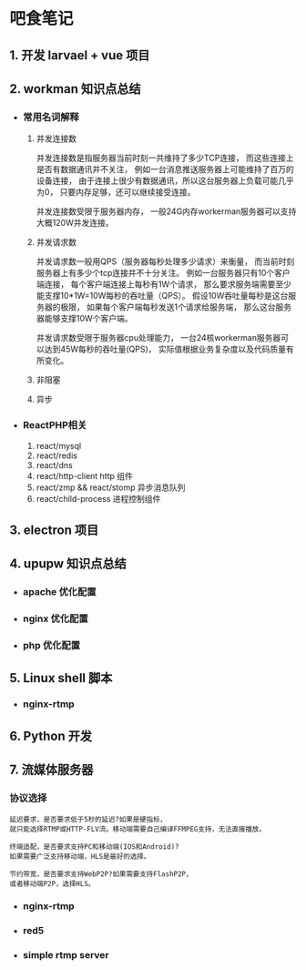 # 吧食笔记
## 1. 开发 larvael + vue 项目

## 2. workman 知识点总结

- ### 常用名词解释

    1. 并发连接数  
    
        并发连接数是指服务器当前时刻一共维持了多少TCP连接，
        而这些连接上是否有数据通讯并不关注，
        例如一台消息推送服务器上可能维持了百万的设备连接，
        由于连接上很少有数据通讯，所以这台服务器上负载可能几乎为0，
        只要内存足够，还可以继续接受连接。
        
        并发连接数受限于服务器内存，
        一般24G内存workerman服务器可以支持大概120W并发连接。

    2. 并发请求数
    
        并发请求数一般用QPS（服务器每秒处理多少请求）来衡量，
        而当前时刻服务器上有多少个tcp连接并不十分关注。
        例如一台服务器只有10个客户端连接，
        每个客户端连接上每秒有1W个请求，
        那么要求服务端需要至少能支撑10*1W=10W每秒的吞吐量（QPS）。
        假设10W吞吐量每秒是这台服务器的极限，
        如果每个客户端每秒发送1个请求给服务端，
        那么这台服务器能够支撑10W个客户端。
        
        并发请求数受限于服务器cpu处理能力，
        一台24核workerman服务器可以达到45W每秒的吞吐量(QPS)，
        实际值根据业务复杂度以及代码质量有所变化。
    
    3. 非阻塞
    
    4. 异步
        
        
        
- ### ReactPHP相关
    1. react/mysql
    1. react/redis
    1. react/dns  
    1. react/http-client        http 组件
    1. react/zmp && react/stomp 异步消息队列
    1. react/child-process      进程控制组件

## 3. electron 项目

## 4. upupw 知识点总结  
    
 - ### apache 优化配置
 - ### nginx 优化配置
 - ### php 优化配置
 
## 5. Linux shell 脚本
 - ### nginx-rtmp

## 6. Python 开发

## 7. 流媒体服务器

### 协议选择
 
    延迟要求，是否要求低于5秒的延迟?如果是硬指标，
    就只能选择RTMP或HTTP-FLV流。移动端需要自己编译FFMPEG支持，无法直接播放。
    
    终端适配，是否要求支持PC和移动端(IOS和Android)?
    如果需要广泛支持移动端，HLS是最好的选择。
    
    节约带宽，是否要求支持WebP2P?如果需要支持FlashP2P，
    或者移动端P2P，选择HLS。
 
 - ### nginx-rtmp
 - ### red5
 - ### simple rtmp server
 
 
